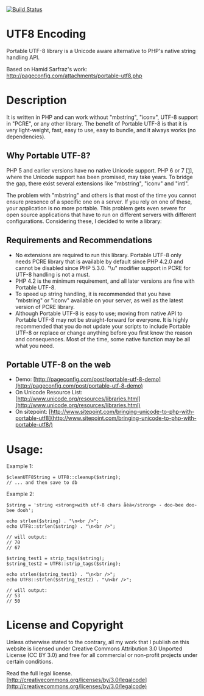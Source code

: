 [![Build Status](https://travis-ci.org/voku/portable-utf8.svg?branch=master)](https://travis-ci.org/voku/portable-utf8)

UTF8 Encoding
=============

Portable UTF-8 library is a Unicode aware alternative to PHP's native string handling API.

Based on Hamid Sarfraz's work: http://pageconfig.com/attachments/portable-utf8.php

Description
===========

It is written in PHP and can work without "mbstring", "iconv", UTF-8 support in "PCRE", or any other library. The benefit of Portable UTF-8 is that it is very light-weight, fast, easy to use, easy to bundle, and it always works (no dependencies).

##  Why Portable UTF-8?[]()
PHP 5 and earlier versions have no native Unicode support. PHP 6 or 7 [[1]](http://schlueters.de/blog/archives/128-Future-of-PHP-6.html), where the Unicode support has been promised, may take years. To bridge the gap, there exist several extensions like "mbstring", "iconv" and "intl".

The problem with "mbstring" and others is that most of the time you cannot ensure presence of a specific one on a server. If you rely on one of these, your application is no more portable. This problem gets even severe for open source applications that have to run on different servers with different configurations. Considering these, I decided to write a library:

## Requirements and Recommendations

*   No extensions are required to run this library. Portable UTF-8 only needs PCRE library that is available by default since PHP 4.2.0 and cannot be disabled since PHP 5.3.0. "\u" modifier support in PCRE for UTF-8 handling is not a must.
*   PHP 4.2 is the minimum requirement, and all later versions are fine with Portable UTF-8.
*   To speed up string handling, it is recommended that you have "mbstring" or "iconv" available on your server, as well as the latest version of PCRE library.
*   Although Portable UTF-8 is easy to use; moving from native API to Portable UTF-8 may not be straight-forward for everyone. It is highly recommended that you do not update your scripts to include Portable UTF-8 or replace or change anything before you first know the reason and consequences. Most of the time, some native function may be all what you need.

##  Portable UTF-8 on the web[]()

*   Demo: [http://pageconfig.com/post/portable-utf-8-demo](http://pageconfig.com/post/portable-utf-8-demo)
*   On Unicode Resource List: [http://www.unicode.org/resources/libraries.html](http://www.unicode.org/resources/libraries.html)
*   On sitepoint: [http://www.sitepoint.com/bringing-unicode-to-php-with-portable-utf8](http://www.sitepoint.com/bringing-unicode-to-php-with-portable-utf8/)

Usage:
======

Example 1:

    $cleanUTF8String = UTF8::cleanup($string);
    // ... and then save to db

Example 2:

    $string = 'string <strong>with utf-8 chars åèä</strong> - doo-bee doo-bee dooh';

    echo strlen($string) . "\n<br />";
    echo UTF8::strlen($string) . "\n<br />";

    // will output:
    // 70
    // 67

    $string_test1 = strip_tags($string);
    $string_test2 = UTF8::strip_tags($string);

    echo strlen($string_test1) . "\n<br />";
    echo UTF8::strlen($string_test2) . "\n<br />";

    // will output:
    // 53
    // 50


License and Copyright
=====================

Unless otherwise stated to the contrary, all my work that I publish on this website is licensed under Creative Commons Attribution 3.0 Unported License (CC BY 3.0) and free for all commercial or non-profit projects under certain conditions.

Read the full legal license. [http://creativecommons.org/licenses/by/3.0/legalcode](http://creativecommons.org/licenses/by/3.0/legalcode)
